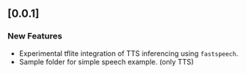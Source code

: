 ## [0.0.1]

### New Features

- Experimental tflite integration of TTS inferencing using `fastspeech`.
- Sample folder for simple speech example. (only TTS)